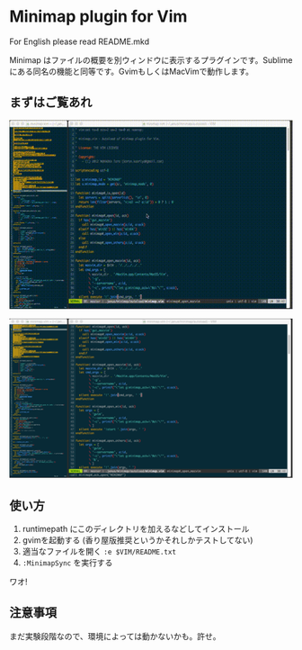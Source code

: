 # Minimap plugin for Vim

For English please read README.mkd

Minimap はファイルの概要を別ウィンドウに表示するプラグインです。Sublimeにある同名の機能と同等です。GvimもしくはMacVimで動作します。

## まずはご覧あれ

![Minimap Animation](image/animation.gif "MiniMap in MacVim")

![Screenshot](image/screenshot.png)

## 使い方

  1. runtimepath にこのディレクトリを加えるなどしてインストール
  2. gvimを起動する (香り屋版推奨というかそれしかテストしてない)
  2. 適当なファイルを開く `:e $VIM/README.txt`
  3. `:MinimapSync` を実行する

ワオ!

## 注意事項

まだ実験段階なので、環境によっては動かないかも。許せ。
